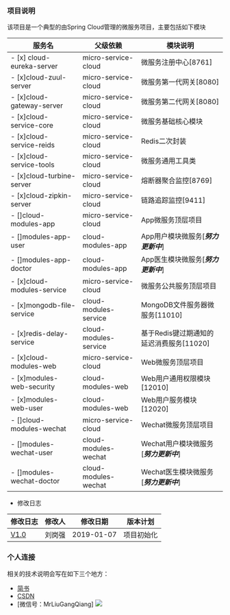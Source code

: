### 项目说明
该项目是一个典型的由Spring Cloud管理的微服务项目，主要包括如下模块

|服务名 | 父级依赖 | 模块说明|
|----|----|----|
|- [x] cloud-eureka-server|micro-service-cloud|微服务注册中心[8761]|
|- [x]cloud-zuul-server|micro-service-cloud|微服务第一代网关[8080]|
|- [x]cloud-gateway-server|micro-service-cloud|微服务第二代网关[8080]|
|- [x]cloud-service-core|micro-service-cloud|微服务基础核心模块|
|- [x]cloud-service-reids|micro-service-cloud|Redis二次封装|
|- [x]cloud-service-tools|micro-service-cloud|微服务通用工具类|
|- [x]cloud-turbine-server|micro-service-cloud|熔断器聚合监控[8769]|
|- [x]cloud-zipkin-server|micro-service-cloud|链路追踪监控[9411]|
|- []cloud-modules-app|micro-service-cloud|App微服务顶层项目|
|- []modules-app-user|cloud-modules-app|App用户模块微服务[***努力更新中***]|
|- []modules-app-doctor|cloud-modules-app|App医生模块微服务[***努力更新中***]| 
|- [x]cloud-modules-service|micro-service-cloud|微服务公共服务顶层项目|
|- [x]mongodb-file-service|cloud-modules-service|MongoDB文件服务器微服务[11010]|
|- [x]redis-delay-service|cloud-modules-service|基于Redis键过期通知的延迟消费服务[11020]|
|- [x]cloud-modules-web|micro-service-cloud|Web微服务顶层项目|
|- [x]modules-web-security|cloud-modules-web|Web用户通用权限模块[12010]|
|- [x]modules-web-user|cloud-modules-web|Web用户服务模块[12020]|
|- []cloud-modules-wechat|micro-service-cloud|Wechat微服务顶层项目|
|- []modules-wechat-user|cloud-modules-wechat|Wechat用户模块微服务[***努力更新中***]| 
|- []modules-wechat-doctor|cloud-modules-wechat|Wechat医生模块微服务[***努力更新中***]|

* 修改日志

|修改日志 | 修改人 | 修改日期|版本计划|
|----|----|----|---|
|[V1.0](https://github.com/MrLiuGangQiang/micro-service-cloud/blob/master/README.md)|刘岗强|2019-01-07 |项目初始化|

### 个人连接
相关的技术说明会写在如下三个地方：
* [简书](https://www.jianshu.com/u/3642563a4185)
* [CSDN](https://blog.csdn.net/u010175879)
* [微信号：MrLiuGangQiang]
![](http://ovheeg7ro.bkt.clouddn.com/aLiangcode.jpg)
